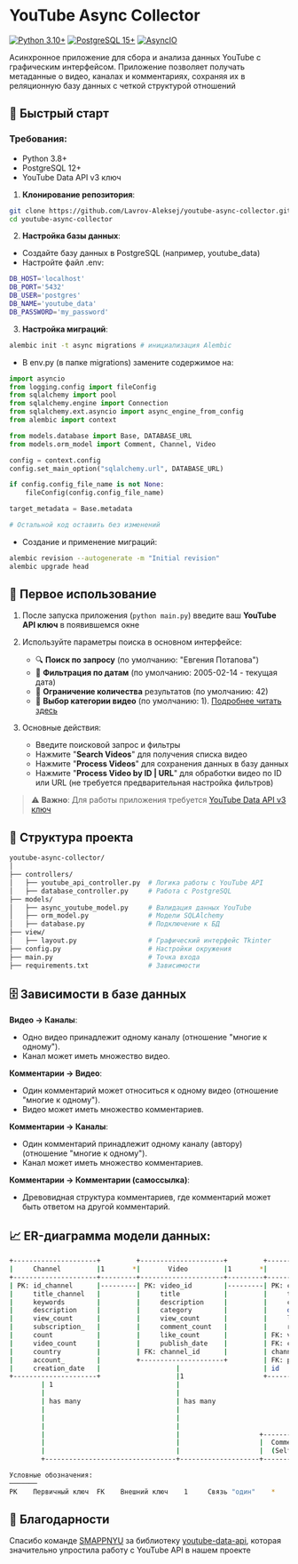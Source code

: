 # YouTube Async Collector

[![Python 3.10+](https://img.shields.io/badge/Python-3.10%2B-blue?logo=python)](https://www.python.org/)
[![PostgreSQL 15+](https://img.shields.io/badge/PostgreSQL-15%2B-blue?logo=postgresql)](https://www.postgresql.org/)
[![AsyncIO](https://img.shields.io/badge/Async-IO-blue?logo=asyncio)](https://docs.python.org/3/library/asyncio.html)

Асинхронное приложение для сбора и анализа данных YouTube с графическим интерфейсом. Приложение позволяет получать метаданные о видео, каналах и комментариях, сохраняя их в реляционную базу данных с четкой структурой отношений

## 🚀 Быстрый старт

### Требования:
- Python 3.8+
- PostgreSQL 12+
- YouTube Data API v3 ключ

1. **Клонирование репозитория**:
```bash
git clone https://github.com/Lavrov-Aleksej/youtube-async-collector.git
cd youtube-async-collector
```
2. **Настройка базы данных**:

- Создайте базу данных в PostgreSQL (например, youtube_data)
- Настройте файл .env:
```bash
DB_HOST='localhost'
DB_PORT='5432'
DB_USER='postgres'
DB_NAME='youtube_data'
DB_PASSWORD='my_password'
```
3. **Настройка миграций**:
```bash
alembic init -t async migrations # инициализация Alembic
```
- В env.py (в папке migrations) замените содержимое на:
```python
import asyncio
from logging.config import fileConfig
from sqlalchemy import pool
from sqlalchemy.engine import Connection
from sqlalchemy.ext.asyncio import async_engine_from_config
from alembic import context

from models.database import Base, DATABASE_URL
from models.orm_model import Comment, Channel, Video

config = context.config
config.set_main_option("sqlalchemy.url", DATABASE_URL)

if config.config_file_name is not None:
    fileConfig(config.config_file_name)

target_metadata = Base.metadata

# Остальной код оставить без изменений 
```
- Создание и применение миграций:
```bash
alembic revision --autogenerate -m "Initial revision"
alembic upgrade head
```

## 🐘 Первое использование

1. После запуска приложения (`python main.py`) введите ваш **YouTube API ключ** в появившемся окне

2. Используйте параметры поиска в основном интерфейсе:
   - 🔍 **Поиск по запросу** (по умолчанию: "Евгения Потапова")
   - 📅 **Фильтрация по датам** (по умолчанию: 2005-02-14 - текущая дата)
   - 🔢 **Ограничение количества** результатов (по умолчанию: 42)
   - 📼 **Выбор категории видео** (по умолчанию: 1). [Подробнее читать здесь](https://console.cloud.google.com/apis/library/youtube.googleapis.com)

3. Основные действия:
   - Введите поисковой запрос и фильтры
   - Нажмите "**Search Videos**" для получения списка видео
   - Нажмите "**Process Videos**" для сохранения данных в базу данных
   - Нажмите "**Process Video by ID | URL**" для обработки видео по ID или URL (не требуется предварительная настройка фильтров)
  
> ⚠️ **Важно**: Для работы приложения требуется [YouTube Data API v3 ключ](https://console.cloud.google.com/apis/library/youtube.googleapis.com)

## 📂 Структура проекта
```bash
youtube-async-collector/
│ 
├── controllers/
│   ├── youtube_api_controller.py  # Логика работы с YouTube API
│   ├── database_controller.py     # Работа с PostgreSQL
├── models/
│   ├── async_youtube_model.py     # Валидация данных YouTube
│   ├── orm_model.py               # Модели SQLAlchemy
│   ├── database.py                # Подключение к БД
├── view/
│   ├── layout.py                  # Графический интерфейс Tkinter
├── config.py                      # Настройки окружения
├── main.py                        # Точка входа
├── requirements.txt               # Зависимости
```

## 🗄️ Зависимости в базе данных
**Видео → Каналы**:
- Одно видео принадлежит одному каналу (отношение "многие к одному").
- Канал может иметь множество видео.

**Комментарии → Видео**:
- Один комментарий может относиться к одному видео (отношение "многие к одному").
- Видео может иметь множество комментариев.

**Комментарии → Каналы**:
- Один комментарий принадлежит одному каналу (автору) (отношение "многие к одному").
- Канал может иметь множество комментариев.

**Комментарии → Комментарии (самоссылка)**:
- Древовидная структура комментариев, где комментарий может быть ответом на другой комментарий.

## 📈 ER-диаграмма модели данных:

```bash
+---------------------+         +---------------------+         +---------------------+
|     Channel         |1       *|       Video         |1       *|      Comment        |
+---------------------+---------+---------------------+---------+---------------------+
| PK: id_channel      |---------| PK: video_id        |---------| PK: comment_id      |
|     title_channel   |         |     title           |         |     text            |
|     keywords        |         |     description     |         |     comment_publish_|
|     description     |         |     category        |         |     date            |
|     view_count      |         |     view_count      |         |     like_count      |
|     subscription_   |         |     comment_count   |         |     reply_count     |
|     count           |         |     like_count      |         | FK: video_id        |
|     video_count     |         |     publish_date    |         | FK: commenter_      |
|     country         |         | FK: channel_id      |         | channel_id          |
|     account_        |         +---------------------+         | FK: parent_comment_ |
|     creation_date   |                   |                     | id                  |
+---------------------+                   |1                    +---------------------+
        | 1                               |                            /|\
        |                                 |                             |
        | has many                        | has many                    | 1
        |                                 |                             |
        |                                 |                            has many
        |                                 |                             |
        |                                 |                    +---------------------+
        |                                 |                    |  Comment-Comment    |
        |                                 |                    |  (Self-Reference)   |
        +---------------------------------+--------------------+---------------------+

Условные обозначения:
───────              
PK    Первичный ключ  FK    Внешний ключ    1     Связь "один"    *     Связь "много"   /_\\   Самореференция
```

## 💖 Благодарности

Спасибо команде [SMAPPNYU](https://github.com/SMAPPNYU) за библиотеку [youtube-data-api](https://github.com/SMAPPNYU/youtube-data-api), которая значительно упростила работу с YouTube API в нашем проекте
